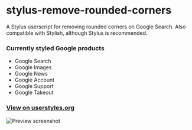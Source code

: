 # stylus-remove-rounded-corners
A Stylus userscript for removing rounded corners on Google Search. Also compatible with Stylish, although Stylus is recommended.

### Currently styled Google products
- Google Search
- Google Images
- Google News
- Google Account
- Google Support
- Google Takeout

### [View on userstyles.org](https://userstyles.org/styles/167610/remove-rounded-corners-on-google)
![Preview screenshot](https://userstyles.org/style_screenshots/167610_after.png)

